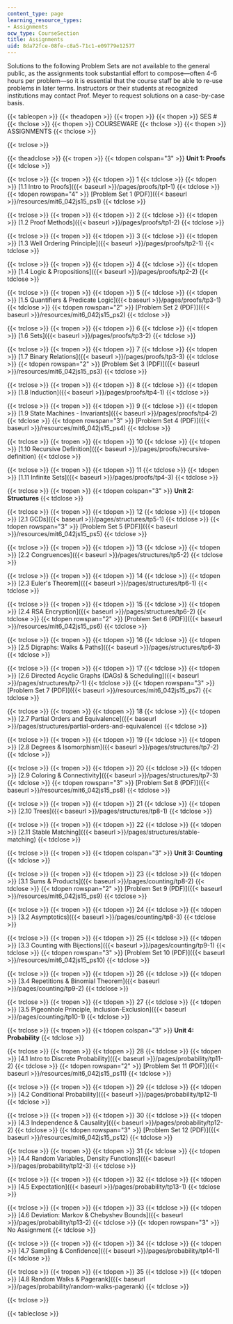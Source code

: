 ```yaml
---
content_type: page
learning_resource_types:
- Assignments
ocw_type: CourseSection
title: Assignments
uid: 8da72fce-08fe-c8a5-71c1-e09779e12577
---
```


Solutions to the following Problem Sets are not available to the general public, as the assignments took substantial effort to compose—often 4-6 hours per problem—so it is essential that the course staff be able to re-use problems in later terms. Instructors or their students at recognized institutions may contact Prof. Meyer to request solutions on a case-by-case basis.

{{< tableopen >}}
{{< theadopen >}}
{{< tropen >}}
{{< thopen >}}
SES #
{{< thclose >}}
{{< thopen >}}
COURSEWARE
{{< thclose >}}
{{< thopen >}}
ASSIGNMENTS
{{< thclose >}}

{{< trclose >}}

{{< theadclose >}}
{{< tropen >}}
{{< tdopen colspan="3" >}}
**Unit 1: Proofs** 
{{< tdclose >}}

{{< trclose >}}
{{< tropen >}}
{{< tdopen >}}
1
{{< tdclose >}}
{{< tdopen >}}
[1.1 Intro to Proofs]({{< baseurl >}}/pages/proofs/tp1-1)
{{< tdclose >}}
{{< tdopen rowspan="4" >}}
[Problem Set 1 (PDF)]({{< baseurl >}}/resources/mit6_042js15_ps1)
{{< tdclose >}}

{{< trclose >}}
{{< tropen >}}
{{< tdopen >}}
2
{{< tdclose >}}
{{< tdopen >}}
[1.2 Proof Methods]({{< baseurl >}}/pages/proofs/tp1-2)
{{< tdclose >}}

{{< trclose >}}
{{< tropen >}}
{{< tdopen >}}
3
{{< tdclose >}}
{{< tdopen >}}
[1.3 Well Ordering Principle]({{< baseurl >}}/pages/proofs/tp2-1)
{{< tdclose >}}

{{< trclose >}}
{{< tropen >}}
{{< tdopen >}}
4
{{< tdclose >}}
{{< tdopen >}}
[1.4 Logic & Propositions]({{< baseurl >}}/pages/proofs/tp2-2)
{{< tdclose >}}

{{< trclose >}}
{{< tropen >}}
{{< tdopen >}}
5
{{< tdclose >}}
{{< tdopen >}}
[1.5 Quantifiers & Predicate Logic]({{< baseurl >}}/pages/proofs/tp3-1)
{{< tdclose >}}
{{< tdopen rowspan="2" >}}
[Problem Set 2 (PDF)]({{< baseurl >}}/resources/mit6_042js15_ps2)
{{< tdclose >}}

{{< trclose >}}
{{< tropen >}}
{{< tdopen >}}
6
{{< tdclose >}}
{{< tdopen >}}
[1.6 Sets]({{< baseurl >}}/pages/proofs/tp3-2)
{{< tdclose >}}

{{< trclose >}}
{{< tropen >}}
{{< tdopen >}}
7
{{< tdclose >}}
{{< tdopen >}}
[1.7 Binary Relations]({{< baseurl >}}/pages/proofs/tp3-3)
{{< tdclose >}}
{{< tdopen rowspan="2" >}}
[Problem Set 3 (PDF)]({{< baseurl >}}/resources/mit6_042js15_ps3)
{{< tdclose >}}

{{< trclose >}}
{{< tropen >}}
{{< tdopen >}}
8
{{< tdclose >}}
{{< tdopen >}}
[1.8 Induction]({{< baseurl >}}/pages/proofs/tp4-1)
{{< tdclose >}}

{{< trclose >}}
{{< tropen >}}
{{< tdopen >}}
9
{{< tdclose >}}
{{< tdopen >}}
[1.9 State Machines - Invariants]({{< baseurl >}}/pages/proofs/tp4-2)
{{< tdclose >}}
{{< tdopen rowspan="3" >}}
[Problem Set 4 (PDF)]({{< baseurl >}}/resources/mit6_042js15_ps4)
{{< tdclose >}}

{{< trclose >}}
{{< tropen >}}
{{< tdopen >}}
10
{{< tdclose >}}
{{< tdopen >}}
[1.10 Recursive Definition]({{< baseurl >}}/pages/proofs/recursive-definition)
{{< tdclose >}}

{{< trclose >}}
{{< tropen >}}
{{< tdopen >}}
11
{{< tdclose >}}
{{< tdopen >}}
[1.11 Infinite Sets]({{< baseurl >}}/pages/proofs/tp4-3)
{{< tdclose >}}

{{< trclose >}}
{{< tropen >}}
{{< tdopen colspan="3" >}}
**Unit 2: Structures**
{{< tdclose >}}

{{< trclose >}}
{{< tropen >}}
{{< tdopen >}}
12
{{< tdclose >}}
{{< tdopen >}}
[2.1 GCDs]({{< baseurl >}}/pages/structures/tp5-1)
{{< tdclose >}}
{{< tdopen rowspan="3" >}}
[Problem Set 5 (PDF)]({{< baseurl >}}/resources/mit6_042js15_ps5)
{{< tdclose >}}

{{< trclose >}}
{{< tropen >}}
{{< tdopen >}}
13
{{< tdclose >}}
{{< tdopen >}}
[2.2 Congruences]({{< baseurl >}}/pages/structures/tp5-2)
{{< tdclose >}}

{{< trclose >}}
{{< tropen >}}
{{< tdopen >}}
14
{{< tdclose >}}
{{< tdopen >}}
[2.3 Euler's Theorem]({{< baseurl >}}/pages/structures/tp6-1)
{{< tdclose >}}

{{< trclose >}}
{{< tropen >}}
{{< tdopen >}}
15
{{< tdclose >}}
{{< tdopen >}}
[2.4 RSA Encryption]({{< baseurl >}}/pages/structures/tp6-2)
{{< tdclose >}}
{{< tdopen rowspan="2" >}}
[Problem Set 6 (PDF)]({{< baseurl >}}/resources/mit6_042js15_ps6)
{{< tdclose >}}

{{< trclose >}}
{{< tropen >}}
{{< tdopen >}}
16
{{< tdclose >}}
{{< tdopen >}}
[2.5 Digraphs: Walks & Paths]({{< baseurl >}}/pages/structures/tp6-3)
{{< tdclose >}}

{{< trclose >}}
{{< tropen >}}
{{< tdopen >}}
17
{{< tdclose >}}
{{< tdopen >}}
[2.6 Directed Acyclic Graphs (DAGs) & Scheduling]({{< baseurl >}}/pages/structures/tp7-1)
{{< tdclose >}}
{{< tdopen rowspan="3" >}}
[Problem Set 7 (PDF)]({{< baseurl >}}/resources/mit6_042js15_ps7)
{{< tdclose >}}

{{< trclose >}}
{{< tropen >}}
{{< tdopen >}}
18
{{< tdclose >}}
{{< tdopen >}}
[2.7 Partial Orders and Equivalence]({{< baseurl >}}/pages/structures/partial-orders-and-equivalence)
{{< tdclose >}}

{{< trclose >}}
{{< tropen >}}
{{< tdopen >}}
19
{{< tdclose >}}
{{< tdopen >}}
[2.8 Degrees & Isomorphism]({{< baseurl >}}/pages/structures/tp7-2)
{{< tdclose >}}

{{< trclose >}}
{{< tropen >}}
{{< tdopen >}}
20
{{< tdclose >}}
{{< tdopen >}}
[2.9 Coloring & Connectivity]({{< baseurl >}}/pages/structures/tp7-3)
{{< tdclose >}}
{{< tdopen rowspan="3" >}}
[Problem Set 8 (PDF)]({{< baseurl >}}/resources/mit6_042js15_ps8)
{{< tdclose >}}

{{< trclose >}}
{{< tropen >}}
{{< tdopen >}}
21
{{< tdclose >}}
{{< tdopen >}}
[2.10 Trees]({{< baseurl >}}/pages/structures/tp8-1)
{{< tdclose >}}

{{< trclose >}}
{{< tropen >}}
{{< tdopen >}}
22
{{< tdclose >}}
{{< tdopen >}}
[2.11 Stable Matching]({{< baseurl >}}/pages/structures/stable-matching)
{{< tdclose >}}

{{< trclose >}}
{{< tropen >}}
{{< tdopen colspan="3" >}}
**Unit 3: Counting**
{{< tdclose >}}

{{< trclose >}}
{{< tropen >}}
{{< tdopen >}}
23
{{< tdclose >}}
{{< tdopen >}}
[3.1 Sums & Products]({{< baseurl >}}/pages/counting/tp8-2)
{{< tdclose >}}
{{< tdopen rowspan="2" >}}
[Problem Set 9 (PDF)]({{< baseurl >}}/resources/mit6_042js15_ps9)
{{< tdclose >}}

{{< trclose >}}
{{< tropen >}}
{{< tdopen >}}
24
{{< tdclose >}}
{{< tdopen >}}
[3.2 Asymptotics]({{< baseurl >}}/pages/counting/tp8-3)
{{< tdclose >}}

{{< trclose >}}
{{< tropen >}}
{{< tdopen >}}
25
{{< tdclose >}}
{{< tdopen >}}
[3.3 Counting with Bijections]({{< baseurl >}}/pages/counting/tp9-1)
{{< tdclose >}}
{{< tdopen rowspan="3" >}}
[Problem Set 10 (PDF)]({{< baseurl >}}/resources/mit6_042js15_ps10)
{{< tdclose >}}

{{< trclose >}}
{{< tropen >}}
{{< tdopen >}}
26
{{< tdclose >}}
{{< tdopen >}}
[3.4 Repetitions & Binomial Theorem]({{< baseurl >}}/pages/counting/tp9-2)
{{< tdclose >}}

{{< trclose >}}
{{< tropen >}}
{{< tdopen >}}
27
{{< tdclose >}}
{{< tdopen >}}
[3.5 Pigeonhole Principle, Inclusion-Exclusion]({{< baseurl >}}/pages/counting/tp10-1)
{{< tdclose >}}

{{< trclose >}}
{{< tropen >}}
{{< tdopen colspan="3" >}}
**Unit 4: Probability**
{{< tdclose >}}

{{< trclose >}}
{{< tropen >}}
{{< tdopen >}}
28
{{< tdclose >}}
{{< tdopen >}}
[4.1 Intro to Discrete Probability]({{< baseurl >}}/pages/probability/tp11-2)
{{< tdclose >}}
{{< tdopen rowspan="2" >}}
[Problem Set 11 (PDF)]({{< baseurl >}}/resources/mit6_042js15_ps11)
{{< tdclose >}}

{{< trclose >}}
{{< tropen >}}
{{< tdopen >}}
29
{{< tdclose >}}
{{< tdopen >}}
[4.2 Conditional Probability]({{< baseurl >}}/pages/probability/tp12-1)
{{< tdclose >}}

{{< trclose >}}
{{< tropen >}}
{{< tdopen >}}
30
{{< tdclose >}}
{{< tdopen >}}
[4.3 Independence & Causality]({{< baseurl >}}/pages/probability/tp12-2)
{{< tdclose >}}
{{< tdopen rowspan="3" >}}
[Problem Set 12 (PDF)]({{< baseurl >}}/resources/mit6_042js15_ps12)
{{< tdclose >}}

{{< trclose >}}
{{< tropen >}}
{{< tdopen >}}
31
{{< tdclose >}}
{{< tdopen >}}
[4.4 Random Variables, Density Functions]({{< baseurl >}}/pages/probability/tp12-3)
{{< tdclose >}}

{{< trclose >}}
{{< tropen >}}
{{< tdopen >}}
32
{{< tdclose >}}
{{< tdopen >}}
[4.5 Expectation]({{< baseurl >}}/pages/probability/tp13-1)
{{< tdclose >}}

{{< trclose >}}
{{< tropen >}}
{{< tdopen >}}
33
{{< tdclose >}}
{{< tdopen >}}
[4.6 Deviation: Markov & Chebyshev Bounds]({{< baseurl >}}/pages/probability/tp13-2)
{{< tdclose >}}
{{< tdopen rowspan="3" >}}
No Assignment
{{< tdclose >}}

{{< trclose >}}
{{< tropen >}}
{{< tdopen >}}
34
{{< tdclose >}}
{{< tdopen >}}
[4.7 Sampling & Confidence]({{< baseurl >}}/pages/probability/tp14-1)
{{< tdclose >}}

{{< trclose >}}
{{< tropen >}}
{{< tdopen >}}
35
{{< tdclose >}}
{{< tdopen >}}
[4.8 Random Walks & Pagerank]({{< baseurl >}}/pages/probability/random-walks-pagerank)
{{< tdclose >}}

{{< trclose >}}

{{< tableclose >}}